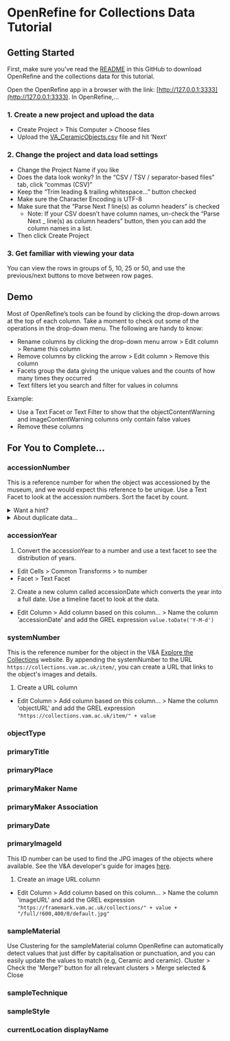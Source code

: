 # OpenRefine for Collections Data Tutorial

## Getting Started

First, make sure you've read the [README](https://github.com/emilyrlong/OpenRefine4Collections/blob/main/README.md) in this GitHub to download OpenRefine and the collections data for this tutorial.

Open the OpenRefine app in a browser with the link: [http://127.0.0.1:3333](http://127.0.0.1:3333). In OpenRefine,...

### 1. Create a new project and upload the data
* Create Project > This Computer > Choose files
* Upload the [VA_CeramicObjects.csv](https://github.com/emilyrlong/OpenRefine4Collections/blob/main/VA_CeramicObjects.csv) file and hit ‘Next’

### 2. Change the project and data load settings
* Change the Project Name if you like
* Does the data look wonky? In the “CSV / TSV / separator-based files” tab, click
“commas (CSV)”
* Keep the “Trim leading & trailing whitespace...” button checked
* Make sure the Character Encoding is UTF-8
* Make sure that the “Parse Next _1_ line(s) as column headers” is checked
  * Note: If your CSV doesn’t have column names, un-check the “Parse Next _ line(s) as column headers” button, then you can add the column names in a list.
* Then click Create Project

### 3. Get familiar with viewing your data
You can view the rows in groups of 5, 10, 25 or 50, and use the previous/next buttons to move between row pages.

## Demo

Most of OpenRefine’s tools can be found by clicking the drop-down arrows at the top of each column. Take a moment to check out some of the operations in the drop-down menu. The following are handy to know:
* Rename columns by clicking the drop-down menu arrow > Edit column > Rename this column
* Remove columns by clicking the arrow > Edit column > Remove this column 
* Facets group the data giving the unique values and the counts of how many times they occurred
* Text filters let you search and filter for values in columns

Example:
* Use a Text Facet or Text Filter to show that the objectContentWarning and imageContentWarning columns only contain false values
* Remove these columns

## For You to Complete...

### accessionNumber
This is a reference number for when the object was accessioned by the museum, and we would expect this reference to be unique. Use a Text Facet to look at the accession numbers. Sort the facet by count. 

<details>
<summary>Want a hint?</summary>
accessionNumber drop-down button > Facet > Text Facet > Sort by count
</details>

<details>
<summary>About duplicate data...</summary>
There are 433 accession numbers and 433 rows in the data. But originally, there were duplicates (see <a href="https://github.com/emilyrlong/OpenRefine4Collections/blob/main/VA_CeramicObjects_Duplicates.csv">VA_CeramicObjects_Duplicates.csv</a>). It was easier to remove these duplicates in Python, but you can use this other dataset and try another OpenRefine [tutorial](https://kb.refinepro.com/2011/08/remove-duplicate.html) to remove the duplicates yourself.
</details>

### accessionYear
1. Convert the accessionYear to a number and use a text facet to see the distribution of years.
 * Edit Cells > Common Transforms > to number
 * Facet > Text Facet 
2. Create a new column called accessionDate which converts the year into a full date. Use a timeline facet to look at the data.
 * Edit Column > Add column based on this column... > Name the column 'accessionDate' and add the GREL expression ``value.toDate('Y-M-d')``

### systemNumber
This is the reference number for the object in the V&A [Explore the Collections](https://www.vam.ac.uk/collections?type=featured) website. By appending the systemNumber to the URL ``https://collections.vam.ac.uk/item/``, you can create a URL that links to the object's images and details.

1. Create a URL column
* Edit Column > Add column based on this column... > Name the column 'objectURL' and add the GREL expression `"https://collections.vam.ac.uk/item/" + value`

### objectType

### primaryTitle

### primaryPlace

### primaryMaker Name

### primaryMaker Association

### primaryDate



### primaryImageId
This ID number can be used to find the JPG images of the objects where available. See the V&A developer's guide for images [here](https://developers.vam.ac.uk/guide/v2/images/introduction.html).
1. Create an image URL column
* Edit Column > Add column based on this column... > Name the column 'imageURL' and add the GREL expression 
` "https://framemark.vam.ac.uk/collections/" + value + "/full/!600,400/0/default.jpg" ` 

### sampleMaterial
Use Clustering for the sampleMaterial column
OpenRefine can automatically detect values that just differ by capitalisation or punctuation, and you can easily update the values to match (e.g, Ceramic and ceramic).
Cluster > Check the 'Merge?' button for all relevant clusters > Merge selected & Close

### sampleTechnique


### sampleStyle

### currentLocation displayName
